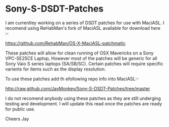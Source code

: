 Sony-S-DSDT-Patches
===================

I am currentley working on a series of DSDT patches for use with MaciASL. I recomend using ReHabMan's fork of MaciASL available for download here :-

https://github.com/RehabMan/OS-X-MaciASL-patchmatic

These patches will allow for clean running of OSX Mavericks on a Sony VPC-SE25CE Laptop, However most of the patches will be generic for all Sony Vaio S series laptops (SA/SB/SC). Certain patches will require specific varients for items such as the display resolution.

To use these patches add th efollowing repo info into MaciASL:-

http://raw.github.com/JayMonkey/Sony-S-DSDT-Patches/tree/master

I do not recomend anybody using these patches as they are still underging testing and development.
I will update this read once the patches are ready for public use.

Cheers
Jay
